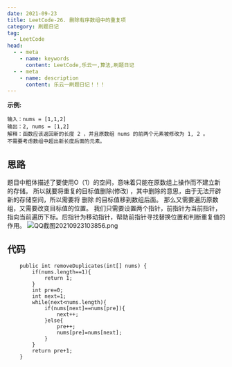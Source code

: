 ```yaml
---
date: 2021-09-23
title: LeetCode-26. 删除有序数组中的重复项
category: 刷题日记
tag:
  - LeetCode
head:
  - - meta
    - name: keywords
      content: LeetCode,乐云一,算法,刷题日记
  - - meta
    - name: description
      content: 乐云一刷题日记！！！
---
```

**示例:**
```
输入：nums = [1,1,2]
输出：2, nums = [1,2]
解释：函数应该返回新的长度 2 ，并且原数组 nums 的前两个元素被修改为 1, 2 。
不需要考虑数组中超出新长度后面的元素。
```
## 思路
题目中粗体描述了要使用O（1）的空间，意味着只能在原数组上操作而不建立新的存储。
所以就要将重复的目标值删除(修改) ，其中删除的意思，由于无法开辟新的存储空间，所以需要将 删除 的目标值移到数组后面。
那么又需要遍历原数组，又需要改变目标值的位置。
我们只需要设置两个指针，前指针为当前指针，指向当前遍历下标。后指针为移动指针，帮助前指针寻找替换位置和判断重复值的作用。
![QQ截图20210923103856.png](https://leyunone-img.oss-cn-hangzhou.aliyuncs.com/image/2021-09-23/QQ截图20210923103856.png)

## 代码
```
    public int removeDuplicates(int[] nums) {
        if(nums.length==1){
            return 1;
        }
        int pre=0;
        int next=1;
        while(next<nums.length){
            if(nums[next]==nums[pre]){
                next++;
            }else{
                pre++;
                nums[pre]=nums[next];
            }
        }
        return pre+1;
    }
```
